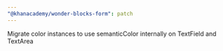 ```yaml
---
"@khanacademy/wonder-blocks-form": patch
---
```


Migrate color instances to use semanticColor internally on TextField and TextArea
